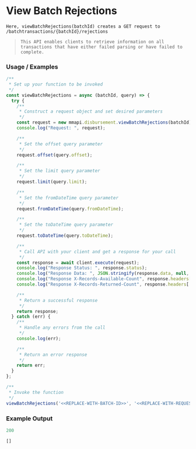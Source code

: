 # View Batch Rejections

`Here, viewBatchRejections(batchId) creates a GET request to /batchtransactions/{batchId}/rejections`

> `This API enables clients to retrieve information on all transactions that have either failed parsing or have failed to complete.`

### Usage / Examples

```javascript
/**
 * Set up your function to be invoked
 */
const viewBatchRejections = async (batchId, query) => {
  try {
    /**
     * Construct a request object and set desired parameters
     */
    const request = new mmapi.disbursement.viewBatchRejections(batchId);
    console.log("Request: ", request);

    /**
     * Set the offset query parameter
     */
    request.offset(query.offset);

    /**
     * Set the limit query parameter
     */
    request.limit(query.limit);

    /**
     * Set the fromDateTime query parameter
     */
    request.fromDateTime(query.fromDateTime);

    /**
     * Set the toDateTime query parameter
     */
    request.toDateTime(query.toDateTime);

    /**
     * Call API with your client and get a response for your call
     */
    const response = await client.execute(request);
    console.log("Response Status: ", response.status);
    console.log("Response Data: ", JSON.stringify(response.data, null, 4));
    console.log("Response X-Records-Available-Count", response.headers['x-records-available-count']);
    console.log("Response X-Records-Returned-Count", response.headers['x-records-returned-count']);

    /**
     * Return a successful response
     */
    return response;
  } catch (err) {
    /**
     * Handle any errors from the call
     */
    console.log(err);

    /**
     * Return an error response
     */
    return err;
  }
};

/**
 * Invoke the function
 */
viewBatchRejections('<<REPLACE-WITH-BATCH-ID>>', '<<REPLACE-WITH-REQUEST-QUERY>>');
```

### Example Output

```javascript
200

[]
```
